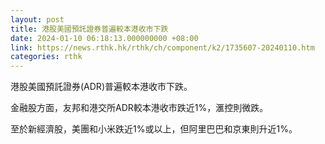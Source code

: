 ```yaml
---
layout: post
title: 港股美國預託證券普遍較本港收市下跌
date: 2024-01-10 06:18:13.000000000 +08:00
link: https://news.rthk.hk/rthk/ch/component/k2/1735607-20240110.htm
categories: rthk
---
```


港股美國預託證券(ADR)普遍較本港收市下跌。

金融股方面，友邦和港交所ADR較本港收市跌近1%，滙控則微跌。

至於新經濟股，美團和小米跌近1%或以上，但阿里巴巴和京東則升近1%。
